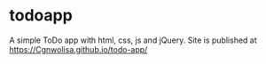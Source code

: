 # todoapp
A simple ToDo app with html, css, js and jQuery.
Site is published at https://Cgnwolisa.github.io/todo-app/
